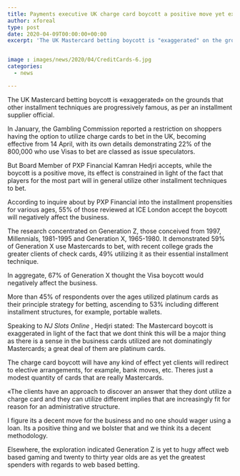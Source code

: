 ```yaml
---
title: Payments executive UK charge card boycott a positive move yet exaggerated
author: xforeal 
type: post
date: 2020-04-09T00:00:00+00:00
excerpt: 'The UK Mastercard betting boycott is "exaggerated" on the grounds that other installment techniques are progressively famous, as per an installment supplier executive '


image : images/news/2020/04/CreditCards-6.jpg
categories:
  - news

---
```

The UK Mastercard betting boycott is &#171;exaggerated&#187; on the grounds that other installment techniques are progressively famous, as per an installment supplier official. 

In January, the Gambling Commission reported a restriction on shoppers having the option to utilize charge cards to bet in the UK, becoming effective from 14 April, with its own details demonstrating 22&percnt; of the 800,000 who use Visas to bet are classed as issue speculators. 

But Board Member of PXP Financial Kamran Hedjri accepts, while the boycott is a positive move, its effect is constrained in light of the fact that players for the most part will in general utilize other installment techniques to bet. 

According to inquire about by PXP Financial into the installment propensities for various ages, 55&percnt; of those reviewed at ICE London accept the boycott will negatively affect the business. 

The research concentrated on Generation Z, those conceived from 1997, Millennials, 1981-1995 and Generation X, 1965-1980. It demonstrated 59&percnt; of Generation X use Mastercards to bet, with recent college grads the greater clients of check cards, 49&percnt; utilizing it as their essential installment technique. 

In aggregate, 67&percnt; of Generation X thought the Visa boycott would negatively affect the business. 

More than 45&percnt; of respondents over the ages utilized platinum cards as their principle strategy for betting, ascending to 53&percnt; including different installment structures, for example, portable wallets. 

Speaking to _NJ Slots Online_ , Hedjri stated: The Mastercard boycott is exaggerated in light of the fact that we dont think this will be a major thing as there is a sense in the business cards utilized are not dominatingly Mastercards; a great deal of them are platinum cards. 

The charge card boycott will have any kind of effect yet clients will redirect to elective arrangements, for example, bank moves, etc. Theres just a modest quantity of cards that are really Mastercards. 

&#171;The clients have an approach to discover an answer that they dont utilize a charge card and they can utilize different implies that are increasingly fit for reason for an administrative structure. 

I figure its a decent move for the business and no one should wager using a loan. Its a positive thing and we bolster that and we think its a decent methodology. 

Elsewhere, the exploration indicated Generation Z is yet to hugy affect web based gaming and twenty to thirty year olds are as yet the greatest spenders with regards to web based betting.
